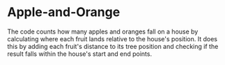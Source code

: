 # Apple-and-Orange
The code counts how many apples and oranges fall on a house by calculating where each fruit lands relative to the house's position. It does this by adding each fruit's distance to its tree position and checking if the result falls within the house's start and end points.

